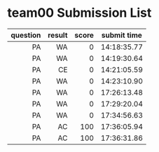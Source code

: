 # team00 Submission List
question | result | score | submit time
----:|----:|-----:|-----
PA | WA | 0 | 14:18:35.77 
PA | WA | 0 | 14:19:30.64 
PA | CE | 0 | 14:21:05.59 
PA | WA | 0 | 14:23:10.90 
PA | WA | 0 | 17:26:13.48 
PA | WA | 0 | 17:29:20.04 
PA | WA | 0 | 17:34:56.63 
PA | AC | 100 | 17:36:05.94 
PA | AC | 100 | 17:36:31.86 

